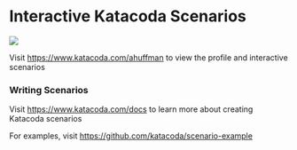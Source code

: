 # Interactive Katacoda Scenarios

[![](http://shields.katacoda.com/katacoda/ahuffman/count.svg)](https://www.katacoda.com/ahuffman "Get your profile on Katacoda.com")

Visit https://www.katacoda.com/ahuffman to view the profile and interactive scenarios

### Writing Scenarios
Visit https://www.katacoda.com/docs to learn more about creating Katacoda scenarios

For examples, visit https://github.com/katacoda/scenario-example

